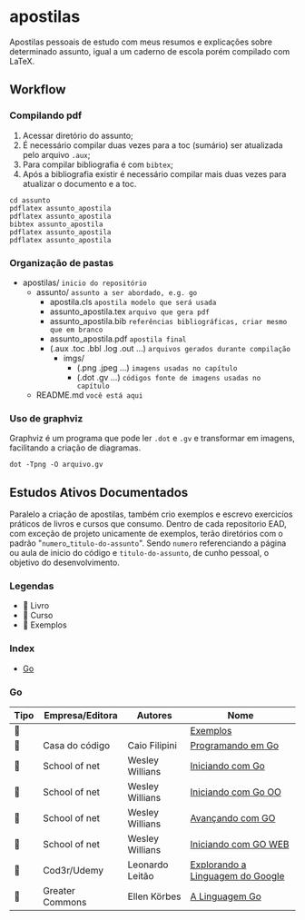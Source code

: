# apostilas
Apostilas pessoais de estudo com meus resumos e explicações sobre determinado assunto, igual a um caderno de escola porém compilado com LaTeX.

## Workflow
### Compilando pdf
1. Acessar diretório do assunto;
2. É necessário compilar duas vezes para a toc (sumário) ser atualizada pelo arquivo ``.aux``;
3. Para compilar bibliografia é com ``bibtex``;
4. Após a bibliografia existir é necessário compilar mais duas vezes para atualizar o documento e a toc.

```shell
cd assunto
pdflatex assunto_apostila
pdflatex assunto_apostila
bibtex assunto_apostila
pdflatex assunto_apostila
pdflatex assunto_apostila
```

### Organização de pastas
* apostilas/ ``inicio do repositório``
    * assunto/ ``assunto a ser abordado, e.g. go``
        * apostila.cls ``apostila modelo que será usada``
        * assunto_apostila.tex ``arquivo que gera pdf``
        * assunto_apostila.bib ``referências bibliográficas, criar mesmo que em branco``
        * assunto_apostila.pdf ``apostila final``
        * (.aux .toc .bbl .log .out ...) ``arquivos gerados durante compilação``
            * imgs/
                * (.png .jpeg ...) ``imagens usadas no capítulo``
                * (.dot .gv ...) ``códigos fonte de imagens usadas no capítulo``
    * README.md ``você está aqui``

### Uso de graphviz
Graphviz é um programa que pode ler ``.dot`` e ``.gv`` e transformar em imagens, facilitando a criação de diagramas.
```shell
dot -Tpng -O arquivo.gv
```

## Estudos Ativos Documentados
Paralelo a criação de apostilas, também crio exemplos e escrevo exercicíos práticos de livros e cursos que consumo.
Dentro de cada repositorio EAD, com exceção de projeto unicamente de exemplos, terão diretórios com o padrão "``numero``_``titulo-do-assunto``". Sendo ``numero`` referenciando a página ou aula de inicio do código e ``titulo-do-assunto``, de cunho pessoal, o objetivo do desenvolvimento.

### Legendas
* :book: Livro
* :school: Curso
* :feet: Exemplos

### Index
* [Go](https://gitlab.com/nenitf/apostilas#go)

### Go

|  Tipo  | Empresa/Editora |     Autores     | Nome |
| ------ | --------------- | --------------- | ---- |
| :feet: |                 |                 | [Exemplos](https://gitlab.com/nenitf/ead-go)
| :book: |  Casa do código |  Caio Filipini  | [Programando em Go](https://gitlab.com/nenitf/ead-programando-em-go)
|:school:|  School of net  | Wesley Willians | [Iniciando com Go](https://gitlab.com/nenitf/ead-iniciando-com-go)
|:school:|  School of net  | Wesley Willians | [Iniciando com Go OO](https://gitlab.com/nenitf/ead-iniciando-com-go-oo)
|:school:|  School of net  | Wesley Willians | [Avançando com GO](https://gitlab.com/nenitf/ead-avancando-com-go)
|:school:|  School of net  | Wesley Willians | [Iniciando com GO WEB](https://gitlab.com/nenitf/ead-iniciando-com-go-web)
|:school:|   Cod3r/Udemy   | Leonardo Leitão | [Explorando a Linguagem do Google](https://gitlab.com/nenitf/ead-go-cod3r)
|:school:| Greater Commons |   Ellen Körbes  | [A Linguagem Go](https://gitlab.com/nenitf/ead-go-greatercommons)
